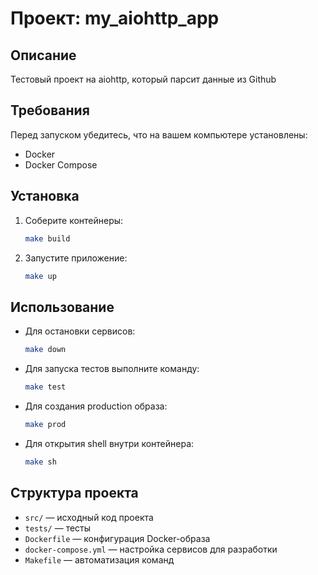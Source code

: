 # Проект: my_aiohttp_app

## Описание
Тестовый проект на aiohttp, который парсит данные из Github

## Требования
Перед запуском убедитесь, что на вашем компьютере установлены:
- Docker
- Docker Compose

## Установка
1. Соберите контейнеры:
   ```sh
   make build
   ```
2. Запустите приложение:
   ```sh
   make up
   ```

## Использование
- Для остановки сервисов:
  ```sh
  make down
  ```
- Для запуска тестов выполните команду:
  ```sh
  make test
  ```
- Для создания production образа:
  ```sh
  make prod
  ```
- Для открытия shell внутри контейнера:
  ```sh
  make sh
  ```

## Структура проекта
- `src/` — исходный код проекта
- `tests/` — тесты
- `Dockerfile` — конфигурация Docker-образа
- `docker-compose.yml` — настройка сервисов для разработки
- `Makefile` — автоматизация команд

